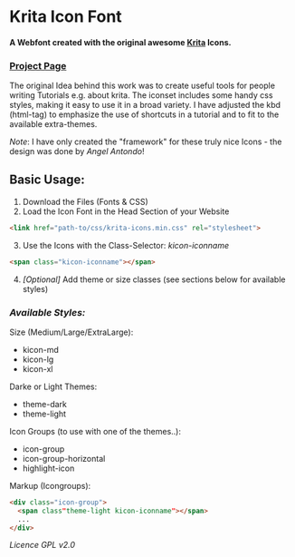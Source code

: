 Krita Icon Font
===============

#### A Webfont created with the original awesome [Krita](https://krita.org/) Icons.

### [Project Page](https://vascoalexander.github.io/krita-icon-font/)

The original Idea behind this work was to create useful tools for people writing Tutorials e.g. about krita. The iconset includes some handy css styles, making it easy to use it in a broad variety. I have adjusted the kbd (html-tag) to emphasize the use of shortcuts in a tutorial and to fit to the available extra-themes.

*Note*: I have only created the "framework" for these truly nice Icons - the design was done by _Angel Antondo_!

## Basic Usage:

1. Download the Files (Fonts & CSS)
2. Load the Icon Font in the Head Section of your Website

 ```html
 <link href="path-to/css/krita-icons.min.css" rel="stylesheet">
 ```
 
3. Use the Icons with the Class-Selector: _kicon-iconname_

 ```html
 <span class="kicon-iconname"></span>
 ```

4. *[Optional]* Add theme or size classes (see sections below for available styles)

### _Available Styles:_

Size (Medium/Large/ExtraLarge):

- kicon-md
- kicon-lg
- kicon-xl

Darke or Light Themes:

- theme-dark
- theme-light

Icon Groups (to use with one of the themes..):

- icon-group
- icon-group-horizontal
- highlight-icon

Markup (Icongroups):

```html
<div class="icon-group">
  <span class"theme-light kicon-iconname"></span>
  ...
</div>
```

*Licence GPL v2.0*

